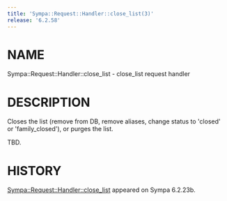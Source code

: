 ```yaml
---
title: 'Sympa::Request::Handler::close_list(3)'
release: '6.2.58'
---
```


# NAME

Sympa::Request::Handler::close\_list - close\_list request handler

# DESCRIPTION

Closes the list (remove from DB, remove aliases, change status to 'closed'
or 'family\_closed'), or purges the list.

TBD.

# HISTORY

[Sympa::Request::Handler::close\_list](./Sympa-Request-Handler-close_list.3.md) appeared on Sympa 6.2.23b.
